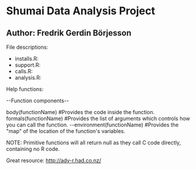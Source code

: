 # Shumai Data Analysis Project
## Author: Fredrik Gerdin Börjesson


File descriptions: 
* installs.R: 
* support.R: 
* calls.R: 
* analysis.R: 


Help functions: 

--Function components--

body(functionName) #Provides the code inside the function. 
formals(functionName) #Provides the list of arguments which controls how you can call the function. 
--environment(functionName) #Provides the "map" of the location of the function's variables. 

NOTE: Primitive functions will all return null as they call C code directly, containing no R code. 

Great resource: http://adv-r.had.co.nz/